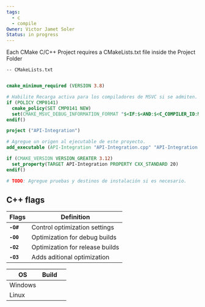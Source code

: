 ```yaml
---
tags:
  - c
  - compile
Owner: Victor Jamet Soler
Status: in progress
---
```



Each CMake C/C++ Project requires a CMakeLists.txt file inside the Project Folder

	-- CMakeLists.txt

```cmake

cmake_minimum_required (VERSION 3.8)

# Habilite Recarga activa para los compiladores de MSVC si se admiten.
if (POLICY CMP0141)
  cmake_policy(SET CMP0141 NEW)
  set(CMAKE_MSVC_DEBUG_INFORMATION_FORMAT "$<IF:$<AND:$<C_COMPILER_ID:MSVC>,$<CXX_COMPILER_ID:MSVC>>,$<$<CONFIG:Debug,RelWithDebInfo>:EditAndContinue>,$<$<CONFIG:Debug,RelWithDebInfo>:ProgramDatabase>>")
endif()

project ("API-Integration")

# Agregue un origen al ejecutable de este proyecto.
add_executable (API-Integration "API-Integration.cpp" "API-Integration.h")

if (CMAKE_VERSION VERSION_GREATER 3.12)
  set_property(TARGET API-Integration PROPERTY CXX_STANDARD 20)
endif()

# TODO: Agregue pruebas y destinos de instalación si es necesario.

```
## C++ flags

| Flags     | Definition                      |
| --------- | ------------------------------- |
| **`-O#`** | Control optimization settings   |
| **`-O0`** | Optimization for debug builds   |
| **`-O2`** | Optimization for release builds |
| **`-O3`** | Adds aditional optimization     |


| OS      |   Build  |     |
| ------- | --- | --- |
| Windows |     |     |
| Linux   |     |     |
